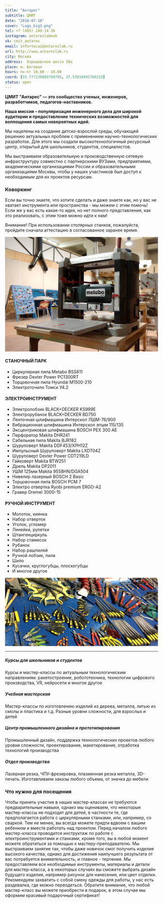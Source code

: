 ```yaml
---
title: "Антарес"
subtitle: ЦМИТ
date: "2018-07-18"
cover: "Logo_big3.png"
tel: +7 (495) 249-14-36
instagram: antareslabmsk
vk: cmit_antares
email: info+tecai@antareslab.ru
url: http://www.antareslab.ru
city: Москва
address:  Хорошевское шоссе 38а
place: м. Беговая
hours: пн-пт 10.00 - 19.00
coord: [55.777239803790785, 37.53910492769233]
status: open
---
```


**ЦМИТ "Антарес" — это сообщество ученых, инженеров, разработчиков, педагогов-наставников.**

**Наша миссия – популяризация инженерного дела для широкой аудитории и предоставление технических возможностей для воплощения самых невероятных идей.**

Мы нацелены на создание детско-взрослой среды, обучающей решению актуальных проблем с применением научно-технологических разработок. Для этого мы создали высокотехнологичный ресурсный центр, открытый для школьников, студентов, специалистов.

Мы выстраиваем образовательную и производственную сетевую инфраструктуру совместно с партнерскими ВУЗами, предприятиями, академическими организациями России и образовательными организациями Москвы, чтобы у наших участников был доступ к необходимым для их проектов ресурсам.

### Коворкинг

Если вы точно знаете, что хотите сделать и даже знаете как, но у вас не хватает инструмента или пространства - мы можем с этим помочь! Если же у вас есть какая-то идея, но нет полного представления, как это реализовать, с этим тоже можно идти к нам!

Внимание! При использовании столярных станков, пожалуйста, пройдите сначала аттестацию в согласованное заранее время.

![](./26.webp)

#### СТАНОЧНЫЙ ПАРК
- Циркулярная пила Metabo BSS611
- Фрезер Dexter Power PC1300RT
- Торцовочная пила Hyundai M1500-210
- Электроточило Томск У4.2

#### ЭЛЕКТРОИНСТРУМЕНТ
- Электролобзик BLACK+DECKER KS999E
- Электрорубанок BLACK+DECKER BD750
- Ленточная шлифмашина Интерскол ЛШМ-76/900
- Вибрационная шлифмашина Интерскол эпшм 115/135
- Эксцентриковая шлифмашина BOSCH PEX 300 AE
- Перфоратор Makita DHR241
- Сабельная пила Makita BJR182
- Шуруповерт Makita DDF453/XPH12Z
- Импульсный Шуруповерт Makita LXDT04Z
- Шуруповерт Dexter Power CDT219LD
- Гайковерт Makita BTW251
- Дрель Makita DP2011
- УШМ 125мм Makita 9558HN/DGA504
- Нивелир лазерный BOSCH 2 Basic
- Торцовочная пила BOSCH PCM 7
- Электро отвертка Ryobi premium ERGO-A2
- Гравер Dremel 3000-15

#### РУЧНОЙ ИНСТРУМЕНТ
- Молоток, киянка
- Набор отверток
- Уголок, угломер
- Линейки, рулетки
- Штангенциркуль
- Набор стамесок
- Рубанок
- Набор рашпилей
- Ручной лобзик, пила
- Шило
- Кусачки, круглогубцы, плоскогубцы
- И многое другое

![](./IMG_0517.webp)

---

##### Курсы для школьников и студентов

Курсы и мастер-классы по актуальным технологическим направлениям: ракетостроение, робототехника, технологии цифрового производства, VR, нейросети и многое другое

##### Учебная мастерская

Мастер-классы по изготовлению изделий из дерева, металла, литью из смолы и пластика и т.д. Разные уровни сложности, для взрослых и детей

##### Центр промышленного дизайна и прототипирования

Промышленный дизайн, поддержка технологических проектов любого уровня сложности, проектирование, макетирование, отработка технологий производства

##### Отдел производства

Лазерная резка, ЧПУ-фрезеровка, плазменная резка металла, 3D-печать. Изготавливаем заказы любого объема, от значка до мебели

### Что нужно для посещения

Чтобы принять участие в наших мастер-классах не требуются предварительные навыки, однако мы оцениваем, что некоторые мастер-классы не подходят для детей, в частности те, где предполагается работа с циркулярными станками, или, например, со сваркой. Тем не менее, вы всегда можете придти вдвоем с вашим ребенком и вместе работать над проектом. Перед началом любого мастер-класса проводится инструктаж по работе с электроинструментами и станками, кроме того, вы в любой момент можете обратиться за помощью к мастеру-преподавателю. Мы выстраиваем занятие так, чтобы даже новичок смог получить изделие высокого качества, однако для достижения наилучшего результата от вас потребуется внимательность, и главное - терпение. Мы предоставляем все необходимые инструменты, материалы и детали для мастер-класса, а в некоторых случаях вы сможете выбрать дизайн будущего изделия, например рисунок для нанесения, или цвет отделки. Рекомендуем захватить с собой смену одежды для работы, у нас есть раздевалка, где можно переодеться. Обратите внимание, что любой мастер-класс вы можете приобрести в подарок, в этом случае мы оформим красивый подарочный сертификат!
